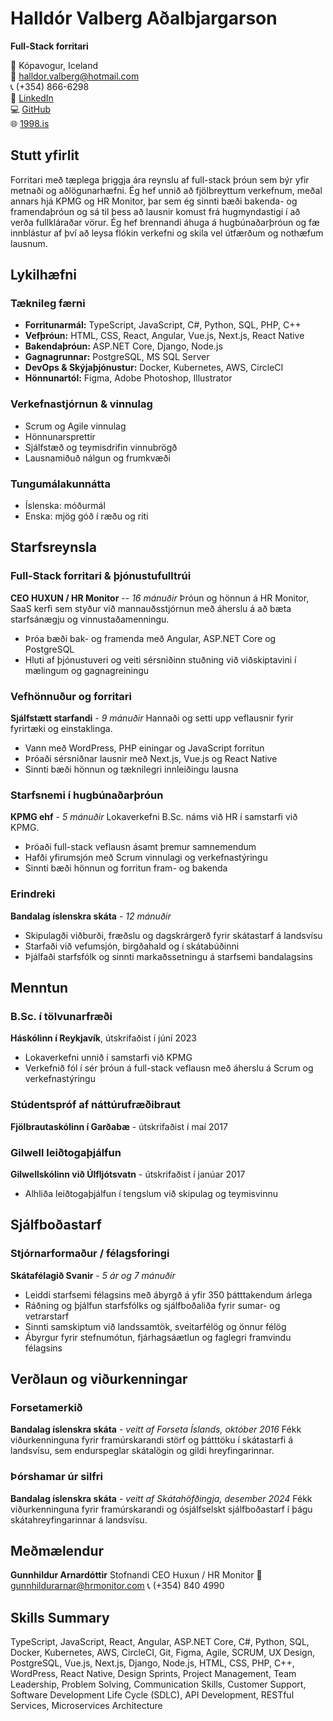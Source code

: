 # Halldór Valberg Aðalbjargarson

**Full-Stack forritari**

📍 Kópavogur, Iceland  
📧 <halldor.valberg@hotmail.com>  
📞 (+354) 866-6298  
🔗 [LinkedIn](https://www.linkedin.com/in/halldor-valberg/)  
💻 [GitHub](https://github.com/halldorvalberg)  
🌐 [1998.is](https://1998.is)  

## Stutt yfirlit

Forritari með tæplega þriggja ára reynslu af full-stack þróun sem býr yfir metnaði og aðlögunarhæfni. Ég hef unnið að fjölbreyttum verkefnum, meðal annars hjá KPMG og HR Monitor, þar sem ég sinnti bæði bakenda- og framendaþróun og sá til þess að lausnir komust frá hugmyndastigi í að verða fullkláraðar vörur. Ég hef brennandi áhuga á hugbúnaðarþróun og fæ innblástur af því að leysa flókin verkefni og skila vel útfærðum og nothæfum lausnum.

## Lykilhæfni

### Tæknileg færni

- **Forritunarmál:** TypeScript, JavaScript, C#, Python, SQL, PHP, C++
- **Vefþróun:** HTML, CSS, React, Angular, Vue.js, Next.js, React Native
- **Bakendaþróun:** ASP.NET Core, Django, Node.js
- **Gagnagrunnar:** PostgreSQL, MS SQL Server
- **DevOps & Skýjaþjónustur:** Docker, Kubernetes, AWS, CircleCI
- **Hönnunartól:** Figma, Adobe Photoshop, Illustrator

### Verkefnastjórnun & vinnulag

- Scrum og Agile vinnulag
- Hönnunarsprettir
- Sjálfstæð og teymisdrifin vinnubrögð
- Lausnamiðuð nálgun og frumkvæði

### Tungumálakunnátta

- Íslenska: móðurmál
- Enska: mjög góð í ræðu og riti

## Starfsreynsla

### Full-Stack forritari & þjónustufulltrúi

**CEO HUXUN / HR Monitor** -- *16 mánuðir*
Þróun og hönnun á HR Monitor, SaaS kerfi sem styður við mannauðsstjórnun með áherslu á að bæta starfsánægju og vinnustaðamenningu.

- Þróa bæði bak- og framenda með Angular, ASP.NET Core og PostgreSQL
- Hluti af þjónustuveri og veiti sérsniðinn stuðning við viðskiptavini í mælingum og gagnagreiningu

### Vefhönnuður og forritari

**Sjálfstætt starfandi** - *9 mánuðir*
Hannaði og setti upp veflausnir fyrir fyrirtæki og einstaklinga.

- Vann með WordPress, PHP einingar og JavaScript forritun
- Þróaði sérsniðnar lausnir með Next.js, Vue.js og React Native
- Sinnti bæði hönnun og tæknilegri innleiðingu lausna

### Starfsnemi í hugbúnaðarþróun

**KPMG ehf** - *5 mánuðir*
Lokaverkefni B.Sc. náms við HR í samstarfi við KPMG.

- Þróaði full-stack veflausn ásamt þremur samnemendum
- Hafði yfirumsjón með Scrum vinnulagi og verkefnastýringu
- Sinnti bæði hönnun og forritun fram- og bakenda

### Erindreki

**Bandalag íslenskra skáta** - *12 mánuðir*

- Skipulagði viðburði, fræðslu og dagskrárgerð fyrir skátastarf á landsvísu
- Starfaði við vefumsjón, birgðahald og í skátabúðinni
- Þjálfaði starfsfólk og sinnti markaðssetningu á starfsemi bandalagsins

## Menntun

### B.Sc. í tölvunarfræði

**Háskólinn í Reykjavík**, útskrifaðist í júní 2023

- Lokaverkefni unnið í samstarfi við KPMG
- Verkefnið fól í sér þróun á full-stack veflausn með áherslu á Scrum og verkefnastýringu

### Stúdentspróf af náttúrufræðibraut

**Fjölbrautaskólinn í Garðabæ** - útskrifaðist í maí 2017

### Gilwell leiðtogaþjálfun

**Gilwellskólinn við Úlfljótsvatn** - útskrifaðist í janúar 2017

- Alhliða leiðtogaþjálfun í tengslum við skipulag og teymisvinnu

## Sjálfboðastarf

### Stjórnarformaður / félagsforingi

**Skátafélagið Svanir** - *5 ár og 7 mánuðir*

- Leiddi starfsemi félagsins með ábyrgð á yfir 350 þátttakendum árlega
- Ráðning og þjálfun starfsfólks og sjálfboðaliða fyrir sumar- og vetrarstarf
- Sinnti samskiptum við landssamtök, sveitarfélög og önnur félög
- Ábyrgur fyrir stefnumótun, fjárhagsáætlun og faglegri framvindu félagsins

## Verðlaun og viðurkenningar

### Forsetamerkið

**Bandalag íslenskra skáta** - *veitt af Forseta Íslands, október 2016*
Fékk viðurkenninguna fyrir framúrskarandi störf og þátttöku í skátastarfi á landsvísu, sem endurspeglar skátalögin og gildi hreyfingarinnar.

### Þórshamar úr silfri

**Bandalag íslenskra skáta** - *veitt af Skátahöfðingja, desember 2024*
Fékk viðurkenninguna fyrir framúrskarandi og ósjálfselskt sjálfboðastarf í þágu skátahreyfingarinnar á landsvísu.

## Meðmælendur

**Gunnhildur Arnardóttir**
Stofnandi CEO Huxun / HR Monitor
📧 <gunnhildurarnar@hrmonitor.com>
📞 (+354) 840 4990

## Skills Summary

TypeScript, JavaScript, React, Angular, ASP.NET Core, C#, Python, SQL, Docker, Kubernetes, AWS, CircleCI, Git, Figma, Agile, SCRUM, UX Design, PostgreSQL, Vue.js, Next.js, Django, Node.js, HTML, CSS, PHP, C++, WordPress, React Native, Design Sprints, Project Management, Team Leadership, Problem Solving, Communication Skills, Customer Support, Software Development Life Cycle (SDLC), API Development, RESTful Services, Microservices Architecture
